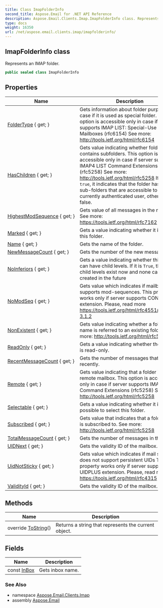 ```yaml
---
title: Class ImapFolderInfo
second_title: Aspose.Email for .NET API Reference
description: Aspose.Email.Clients.Imap.ImapFolderInfo class. Represents an IMAP folder
type: docs
weight: 16350
url: /net/aspose.email.clients.imap/imapfolderinfo/
---
```

## ImapFolderInfo class

Represents an IMAP folder.

```csharp
public sealed class ImapFolderInfo
```

## Properties

| Name | Description |
| --- | --- |
| [FolderType](../../aspose.email.clients.imap/imapfolderinfo/foldertype/) { get; } | Gets information about folder purpose in case if it is used as special folder. This option is accessible only in case if server supports IMAP LIST: Special-Use Mailboxes (rfc6154) See more: http://tools.ietf.org/html/rfc6154 |
| [HasChildren](../../aspose.email.clients.imap/imapfolderinfo/haschildren/) { get; } | Gets value indicating whether folder contains subfolders. This option is accessible only in case if server supports IMAP4 LIST Command Extensions (rfc5258) See more: http://tools.ietf.org/html/rfc5258 If value is `true`, it indicates that the folder has child sub-folders that are accessible to the currently authenticated user, otherwise false. |
| [HighestModSequence](../../aspose.email.clients.imap/imapfolderinfo/highestmodsequence/) { get; } | Gets value of all messages in the mailbox. See more: https://tools.ietf.org/html/rfc7162 |
| [Marked](../../aspose.email.clients.imap/imapfolderinfo/marked/) { get; } | Gets a value indicating whether it is marked this folder. |
| [Name](../../aspose.email.clients.imap/imapfolderinfo/name/) { get; } | Gets the name of the folder. |
| [NewMessageCount](../../aspose.email.clients.imap/imapfolderinfo/newmessagecount/) { get; } | Gets the number of the new messages. |
| [NoInferiors](../../aspose.email.clients.imap/imapfolderinfo/noinferiors/) { get; } | Gets a value indicating whether this folder can have child levels. If it is `True`, then no child levels exist now and none can be created in the future |
| [NoModSeq](../../aspose.email.clients.imap/imapfolderinfo/nomodseq/) { get; } | Gets value which indicates if mailbox supports mod-sequences. This property works only if server supports CONDSTORE extension. Please, read more https://tools.ietf.org/html/rfc4551#section-3.1.2 |
| [NonExistent](../../aspose.email.clients.imap/imapfolderinfo/nonexistent/) { get; } | Gets value indicating whether a folder name is referred to an existing folder. See more: http://tools.ietf.org/html/rfc5258 |
| [ReadOnly](../../aspose.email.clients.imap/imapfolderinfo/readonly/) { get; } | Gets a value indicating whether the folder is read-only. |
| [RecentMessageCount](../../aspose.email.clients.imap/imapfolderinfo/recentmessagecount/) { get; } | Gets the number of messages that arrived recently. |
| [Remote](../../aspose.email.clients.imap/imapfolderinfo/remote/) { get; } | Gets value indicating that a folder is a remote mailbox. This option is accessible only in case if server supports IMAP4 LIST Command Extensions (rfc5258) See more: http://tools.ietf.org/html/rfc5258 |
| [Selectable](../../aspose.email.clients.imap/imapfolderinfo/selectable/) { get; } | Gets a value indicating whether it is possible to select this folder. |
| [Subscribed](../../aspose.email.clients.imap/imapfolderinfo/subscribed/) { get; } | Gets value that indicates that a folder name is subscribed to. See more: http://tools.ietf.org/html/rfc5258 |
| [TotalMessageCount](../../aspose.email.clients.imap/imapfolderinfo/totalmessagecount/) { get; } | Gets the number of messages in the folder. |
| [UIDNext](../../aspose.email.clients.imap/imapfolderinfo/uidnext/) { get; } | Gets the validity ID of the mailbox. |
| [UidNotSticky](../../aspose.email.clients.imap/imapfolderinfo/uidnotsticky/) { get; } | Gets value which indicates if mail store does not support persistent UIDs This property works only if server supports UIDPLUS extension. Please, read more https://tools.ietf.org/html/rfc4315 |
| [ValidityId](../../aspose.email.clients.imap/imapfolderinfo/validityid/) { get; } | Gets the validity ID of the mailbox. |

## Methods

| Name | Description |
| --- | --- |
| override [ToString](../../aspose.email.clients.imap/imapfolderinfo/tostring/)() | Returns a string that represents the current object. |

## Fields

| Name | Description |
| --- | --- |
| const [InBox](../../aspose.email.clients.imap/imapfolderinfo/inbox/) | Gets inbox name. |

### See Also

* namespace [Aspose.Email.Clients.Imap](../../aspose.email.clients.imap/)
* assembly [Aspose.Email](../../)


